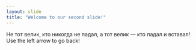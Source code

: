 ```yaml
---
layout: slide
title: "Welcome to our second slide!"
---
```

Не тот велик, кто никогда не падал, а тот велик — кто падал и вставал!
Use the left arrow to go back!
